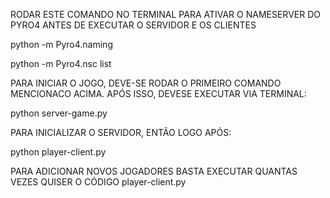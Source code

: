 RODAR ESTE COMANDO NO TERMINAL PARA ATIVAR O NAMESERVER DO PYRO4
ANTES DE EXECUTAR O SERVIDOR E OS CLIENTES

python -m Pyro4.naming

python -m Pyro4.nsc list

PARA INICIAR O JOGO, DEVE-SE RODAR O PRIMEIRO COMANDO MENCIONACO ACIMA.
APÓS ISSO, DEVESE EXECUTAR VIA TERMINAL:

python server-game.py

PARA INICIALIZAR O SERVIDOR, ENTÃO LOGO APÓS:

python player-client.py

PARA ADICIONAR NOVOS JOGADORES BASTA EXECUTAR QUANTAS VEZES QUISER O 
CÓDIGO player-client.py
